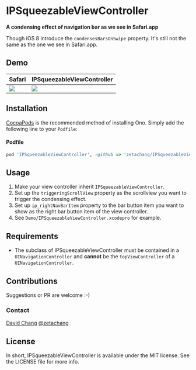 # IPSqueezableViewController 

**A condensing effect of navigation bar as we see in Safari.app**

Though iOS 8 introduce the `condensesBarsOnSwipe` property. It's still not the same as the one we see in Safari.app.

## Demo

| Safari        | IPSqueezableViewController  |
| ------------- | --------------------------- |
| ![](https://raw.githubusercontent.com/zetachang/IPSqueezableViewController/master/Demo/demo-safari.gif) | ![](https://raw.githubusercontent.com/zetachang/IPSqueezableViewController/master/Demo/demo.gif) |

## Installation

[CocoaPods](http://cocoapods.org) is the recommended method of installing Ono. Simply add the following line to your `Podfile`:

#### Podfile

```ruby
pod 'IPSqueezableViewController', :github => 'zetachang/IPSqueezableViewController'
```

## Usage

1. Make your view controller inherit `IPSqueezableViewController`.
2. Set up the `triggeringScrollView` property as the scrollview you want to trigger the condensing effect.
3. Set up `ip_rightNavBarItem` property to the bar button item you want to show as the right bar button item of the view controller.
4. See `Demo/IPSqueezableViewController.xcodepro` for example.

## Requirements

* The subclass of IPSqueezableViewController must be contained in a `UINavigationController` and **cannot** be the `topViewController` of a `UINavigationController`.

## Contributions

Suggestions or PR are welcome :-)

### Contact

[David Chang](http://github.com/zetachang)
[@zetachang](https://twitter.com/zetachang)

## License

In short, IPSqueezableViewController is available under the MIT license. See the LICENSE file for more info.
